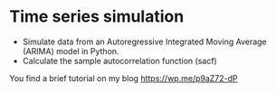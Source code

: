 # Time series simulation
- Simulate data from an Autoregressive Integrated Moving Average (ARIMA) model in Python.
- Calculate the sample autocorrelation function (sacf) 

You find a brief tutorial on my blog https://wp.me/p9aZ72-dP

